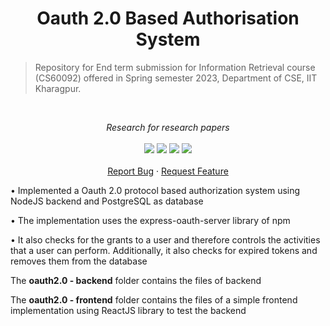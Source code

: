 # <div align="center">Oauth 2.0 Based Authorisation System</div>


> Repository for End term submission for Information Retrieval course (CS60092) offered in Spring semester 2023, Department of CSE, IIT Kharagpur.

<!-- PROJECT LOGO -->
<br />
<div align="center">
    <!-- <img width="200" src="https://user-images.githubusercontent.com/86282911/230894496-b9402384-bf0a-4bf7-afbf-2207aa2d31be.png">
   -->
  <p align="center">
    <i>Research for research papers</i>
    <br />
    <br />
    <img src="https://img.shields.io/badge/Colab-F9AB00?style=for-the-badge&logo=googlecolab&color=525252" />
    <img src="https://img.shields.io/badge/Jupyter-F37626.svg?&style=for-the-badge&logo=Jupyter&logoColor=white" />
    <img src="https://img.shields.io/badge/Python-FFD43B?style=for-the-badge&logo=python&logoColor=blue"/>
    <img src="https://img.shields.io/badge/Streamlit-FF4B4B?style=for-the-badge&logo=Streamlit&logoColor=white">
    <br />
    <br />
    <a href="https://github.com/outer-rim/Sciatica/issues">Report Bug</a>
    ·
    <a href="https://github.com/outer-rim/Sciatica/issues">Request Feature</a>
  </p>
</div>


• Implemented a Oauth 2.0 protocol based authorization system using NodeJS backend and PostgreSQL as database

• The implementation uses the express-oauth-server library of npm

• It also checks for the grants to a user and therefore controls the activities that a user can perform. Additionally, it also checks for expired tokens and removes them from the database

The **oauth2.0 - backend** folder contains the files of backend

The **oauth2.0 - frontend** folder contains the files of a simple frontend implementation using ReactJS library to test the backend
